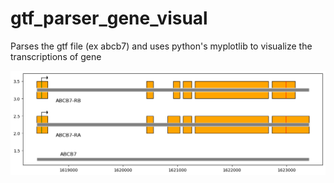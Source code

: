 # gtf_parser_gene_visual
Parses the gtf file (ex abcb7) and uses python's myplotlib to visualize the transcriptions of gene

![Image of ABCB7](https://github.com/markstein-lab/gtf_parser_gene_visual/blob/master/output/test.png)

